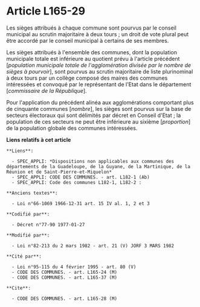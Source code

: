 # Article L165-29

Les sièges attribués à chaque commune sont pourvus par le conseil municipal au scrutin majoritaire à deux tours ; un droit de
vote plural peut être accordé par le conseil municipal à certains de ses membres.

Les sièges attribués à l'ensemble des communes, dont la population municipale totale est inférieure au quotient prévu à
l'article précédent [*population municipale totale de l'agglomération divisée par le nombre de sièges à pourvoir*], sont
pourvus au scrutin majoritaire de liste plurinominal à deux tours par un collège composé des maires des communes intéressées
et convoqué par le représentant de l'Etat dans le département [*commissaire de la République*].

Pour l'application du précédent alinéa aux agglomérations comportant plus de cinquante communes [*nombre*], les sièges sont
pourvus sur la base de secteurs électoraux qui sont délimités par décret en Conseil d'Etat ; la population de ces secteurs ne
peut être inférieure au sixième [*proportion*] de la population globale des communes intéressées.

**Liens relatifs à cet article**

	**Liens**:

	  - SPEC_APPLI: *Dispositions non applicables aux communes des départements de la Guadeloupe, de la Guyane, de la Martinique, de la Réunion et de Saint-Pierre-et-Miquelon*
	  - SPEC_APPLI: CODE DES COMMUNES. - art. L182-1 (Ab)
	  - SPEC_APPLI: Code des communes L182-1, L182-2 :

	**Anciens textes**:

	  - Loi n°66-1069 1966-12-31 art. 15 IV al. 1, 2 et 3

	**Codifié par**:

	  - Décret n°77-90 1977-01-27

	**Modifié par**:

	  - Loi n°82-213 du 2 mars 1982 - art. 21 (V) JORF 3 MARS 1982

	**Cité par**:

	  - Loi n°95-115 du 4 février 1995 - art. 80 (V)
	  - CODE DES COMMUNES. - art. L165-24 (M)
	  - CODE DES COMMUNES. - art. L165-37 (M)

	**Cite**:

	  - CODE DES COMMUNES. - art. L165-28 (M)
